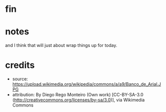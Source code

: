 # fin
# notes
and I think that will just about wrap things up for today.

# credits
- source: https://upload.wikimedia.org/wikipedia/commons/a/a9/Banco_de_Arial.JPG
- attribution: By Diego Rego Monteiro (Own work) [CC-BY-SA-3.0 (http://creativecommons.org/licenses/by-sa/3.0)], via Wikimedia Commons